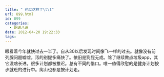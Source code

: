 ```yaml
---
title: " 也就这样了\t\t"
url: 899.html
id: 899
categories:
  - 胡说八道
date: 2012-04-20 19:22:33
tags:
---
```


眼看着今年就快过去一半了。自从30以后发现时间像飞一样的过去。就像没有前列腺问题嘘嘘。泻的别提多痛快了。依旧是狗屁无成。除了继续做点垃圾app，其它没啥长进。很多计划都被推迟。总有不同的借口。唯一值得欣慰的是健身计划按步就班的进行中。爬山也都是按计划走。